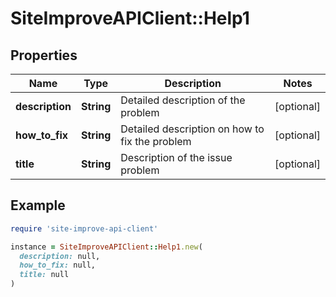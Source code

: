 # SiteImproveAPIClient::Help1

## Properties

| Name | Type | Description | Notes |
| ---- | ---- | ----------- | ----- |
| **description** | **String** | Detailed description of the problem | [optional] |
| **how_to_fix** | **String** | Detailed description on how to fix the problem | [optional] |
| **title** | **String** | Description of the issue problem | [optional] |

## Example

```ruby
require 'site-improve-api-client'

instance = SiteImproveAPIClient::Help1.new(
  description: null,
  how_to_fix: null,
  title: null
)
```

